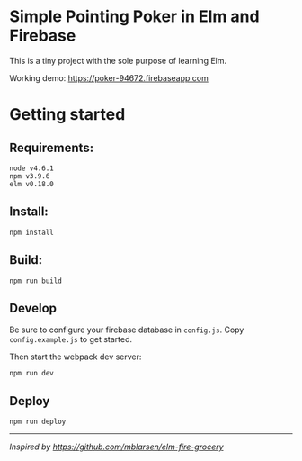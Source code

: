 # Simple Pointing Poker in Elm and Firebase

This is a tiny project with the sole purpose of learning Elm.

Working demo: https://poker-94672.firebaseapp.com

# Getting started

## Requirements:

    node v4.6.1
    npm v3.9.6
    elm v0.18.0

## Install:

    npm install

## Build:

    npm run build

## Develop

Be sure to configure your firebase database in `config.js`. Copy
`config.example.js` to get started.

Then start the webpack dev server:

    npm run dev

## Deploy

    npm run deploy

----

_Inspired by https://github.com/mblarsen/elm-fire-grocery_
